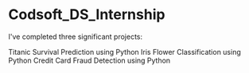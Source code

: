 # Codsoft_DS_Internship
I've completed three significant projects:

Titanic Survival Prediction using Python
Iris Flower Classification using Python
Credit Card Fraud Detection using Python
